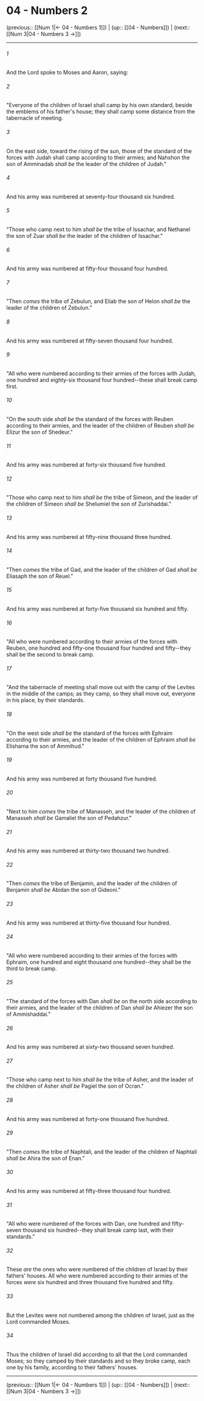 # 04 - Numbers 2

(previous:: [[Num 1|← 04 - Numbers 1]]) | (up:: [[04 - Numbers]]) | (next:: [[Num 3|04 - Numbers 3 →]])

***


###### 1 
And the Lord spoke to Moses and Aaron, saying: 

###### 2 
"Everyone of the children of Israel shall camp by his own standard, beside the emblems of his father's house; they shall camp some distance from the tabernacle of meeting. 

###### 3 
On the east side, toward the rising of the sun, those of the standard of the forces with Judah shall camp according to their armies; and Nahshon the son of Amminadab _shall be_ the leader of the children of Judah." 

###### 4 
And his army was numbered at seventy-four thousand six hundred. 

###### 5 
"Those who camp next to him _shall be_ the tribe of Issachar, and Nethanel the son of Zuar _shall be_ the leader of the children of Issachar." 

###### 6 
And his army was numbered at fifty-four thousand four hundred. 

###### 7 
"Then _comes_ the tribe of Zebulun, and Eliab the son of Helon _shall be_ the leader of the children of Zebulun." 

###### 8 
And his army was numbered at fifty-seven thousand four hundred. 

###### 9 
"All who were numbered according to their armies of the forces with Judah, one hundred and eighty-six thousand four hundred--these shall break camp first. 

###### 10 
"On the south side _shall be_ the standard of the forces with Reuben according to their armies, and the leader of the children of Reuben _shall be_ Elizur the son of Shedeur." 

###### 11 
And his army was numbered at forty-six thousand five hundred. 

###### 12 
"Those who camp next to him _shall be_ the tribe of Simeon, and the leader of the children of Simeon _shall be_ Shelumiel the son of Zurishaddai." 

###### 13 
And his army was numbered at fifty-nine thousand three hundred. 

###### 14 
"Then _comes_ the tribe of Gad, and the leader of the children of Gad _shall be_ Eliasaph the son of Reuel." 

###### 15 
And his army was numbered at forty-five thousand six hundred and fifty. 

###### 16 
"All who were numbered according to their armies of the forces with Reuben, one hundred and fifty-one thousand four hundred and fifty--they shall be the second to break camp. 

###### 17 
"And the tabernacle of meeting shall move out with the camp of the Levites in the middle of the camps; as they camp, so they shall move out, everyone in his place, by their standards. 

###### 18 
"On the west side _shall be_ the standard of the forces with Ephraim according to their armies, and the leader of the children of Ephraim _shall be_ Elishama the son of Ammihud." 

###### 19 
And his army was numbered at forty thousand five hundred. 

###### 20 
"Next to him _comes_ the tribe of Manasseh, and the leader of the children of Manasseh _shall be_ Gamaliel the son of Pedahzur." 

###### 21 
And his army was numbered at thirty-two thousand two hundred. 

###### 22 
"Then _comes_ the tribe of Benjamin, and the leader of the children of Benjamin _shall be_ Abidan the son of Gideoni." 

###### 23 
And his army was numbered at thirty-five thousand four hundred. 

###### 24 
"All who were numbered according to their armies of the forces with Ephraim, one hundred and eight thousand one hundred--they shall be the third to break camp. 

###### 25 
"The standard of the forces with Dan _shall be_ on the north side according to their armies, and the leader of the children of Dan _shall be_ Ahiezer the son of Ammishaddai." 

###### 26 
And his army was numbered at sixty-two thousand seven hundred. 

###### 27 
"Those who camp next to him _shall be_ the tribe of Asher, and the leader of the children of Asher _shall be_ Pagiel the son of Ocran." 

###### 28 
And his army was numbered at forty-one thousand five hundred. 

###### 29 
"Then _comes_ the tribe of Naphtali, and the leader of the children of Naphtali _shall be_ Ahira the son of Enan." 

###### 30 
And his army was numbered at fifty-three thousand four hundred. 

###### 31 
"All who were numbered of the forces with Dan, one hundred and fifty-seven thousand six hundred--they shall break camp last, with their standards." 

###### 32 
These _are_ the ones who were numbered of the children of Israel by their fathers' houses. All who were numbered according to their armies of the forces _were_ six hundred and three thousand five hundred and fifty. 

###### 33 
But the Levites were not numbered among the children of Israel, just as the Lord commanded Moses. 

###### 34 
Thus the children of Israel did according to all that the Lord commanded Moses; so they camped by their standards and so they broke camp, each one by his family, according to their fathers' houses.

***

(previous:: [[Num 1|← 04 - Numbers 1]]) | (up:: [[04 - Numbers]]) | (next:: [[Num 3|04 - Numbers 3 →]])

